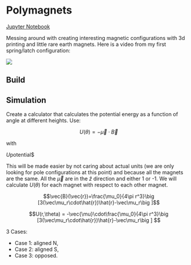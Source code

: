 # Polymagnets 

[Jupyter Notebook](README.ipynb)


Messing around with creating interesting magnetic configurations with 3d printing and little rare earth magnets. Here is a video from my first spring/latch configuration: 

![](./assets/video.gif)

## Build

## Simulation

Create a calculator that calculates the potential energy as a function of angle at different heights. Use:

$$U(\theta) = -\vec{\mu}\cdot\vec{B}$$

with

$U \textrm{potential}$$

This will be made easier by not caring about actual units (we are only looking for pole configurations at this point) and because all the magnets are the same. All the $\vec\mu$ are in the $\hat{z}$ direction and either 1 or -1. We will calculate $U(\theta)$ for each magnet with respect to each other magnet. 

$$\vec{B}(\vec{r})=\frac{\mu_0}{4\pi r^3}\big [3(\vec\mu_r\cdot\hat{r})\hat{r}-\vec\mu_r\big ]$$

$$U(r,\theta) = -\vec{\mu}\cdot\frac{\mu_0}{4\pi r^3}\big [3(\vec\mu_r\cdot\hat{r})\hat{r}-\vec\mu_r\big ] $$

3 Cases:
- Case 1: aligned N, 
- Case 2: aligned S, 
- Case 3: opposed.
